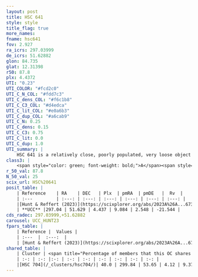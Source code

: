 ```yaml
---
layout: post
title: HSC 641
style: style
title_flag: true
more_names: 
fname: hsc641
fov: 2.927
ra_icrs: 297.03999
de_icrs: 51.62882
glon: 84.735
glat: 12.31398
r50: 87.8
plx: 4.4372
UTI: "0.23"
UTI_COLOR: "#fcd2c0"
UTI_C_N_COL: "#fdd7c3"
UTI_C_dens_COL: "#f6c1b8"
UTI_C_C3_COL: "#d4edca"
UTI_C_lit_COL: "#e0a6b3"
UTI_C_dup_COL: "#a6cab9"
UTI_C_N: 0.25
UTI_C_dens: 0.15
UTI_C_C3: 0.75
UTI_C_lit: 0.0
UTI_C_dup: 1.0
UTI_summary: |
    HSC 641 is a relatively close, poorly populated, very loose object of high C3 quality. It was recently reported in the literature.<br><br>This object shares a moderate percentage of members with at least one entry reported in the same catalogue.
class3: |
    <span style="color: green; font-weight: bold;">A</span><span style="color: #FFC300; font-weight: bold;">B</span>
r_50_val: 87.8
N_50_val: 25
scix_url: HSC%20641
posit_table: |
    | Reference    | RA    | DEC   | Plx  | pmRA  | pmDE   |  Rv  |
    | :---         | :---: | :---: | :---: | :---: | :---: | :---: |
    |[Hunt & Reffert (2023)](https://scixplorer.org/abs/2023A%26A...673A.114H) | 295.85 | 48.907 | 4.501 | 8.991 | 2.479 | -21.711 |
    | **UCC** |297.04 | 51.629 | 4.437 | 9.084 | 2.548 | -21.544 | 
cds_radec: 297.03999,+51.62882
carousel: UCC_HUNT23
fpars_table: |
    | Reference |  Values |
    | :---  |  :---:  |
    | [Hunt & Reffert (2023)](https://scixplorer.org/abs/2023A%26A...673A.114H) | `AV50=3.072, diffAV50=0.789, MOD50=6.804, logAge50=9.381` |
shared_table: |
    | Cluster | <span title="Percentage of members that this OC shares with the ones listed">%</span>   | RA   | DEC   | Plx   | pmRA  | pmDE  | Rv | UTI |
    | :-: | :-: |:-: | :-: | :-: | :-: | :-: | :-: | :-: |
    |[HSC 704](/_clusters/hsc704/)| 40.0 | 299.84 | 53.65 | 4.12 | 9.37 | 3.27 | -24.18 |0.22 |
---
```

